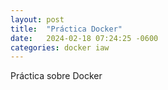 ```yaml
---
layout: post
title:  "Práctica Docker"
date:   2024-02-18 07:24:25 -0600
categories: docker iaw
---
```


Práctica sobre Docker